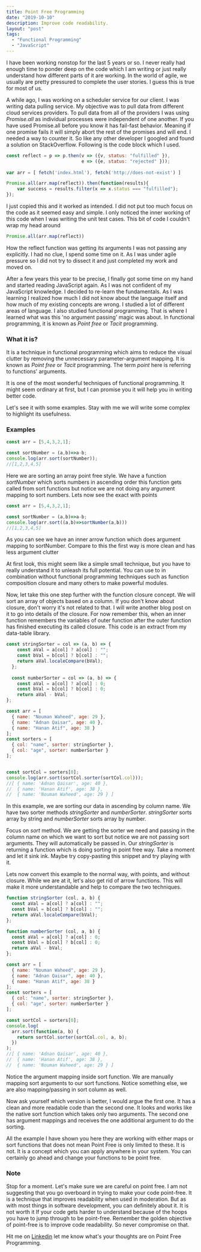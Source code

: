```yaml
---
title: Point Free Programming
date: "2019-10-10"
description: Improve code readability.
layout: "post"
tags:
  - "Functional Programming"
  - "JavaScript"
---
```


I have been working nonstop for the last 5 years or so. I never really had enough time to ponder deep on the code which I am writing or just really understand how different parts of it are working. In the world of agile, we usually are pretty pressured to complete the user stories. I guess this is true for most of us.

A while ago, I was working on a scheduler service for our client. I was 
writing data pulling service. My objective was to pull data from different cloud services providers. To pull data from all of the providers I was using *Promise.all* as individual processes were independent of one another. If you have used Promise.all before you know it has fail-fast behavior. Meaning if one promise fails it will simply abort the rest of the promises and will end. I needed a way to counter it. So like any other developer I googled and found a solution on StackOverflow. Following is the code block which I used.


```javascript
const reflect = p => p.then(v => ({v, status: "fulfilled" }),
                            e => ({e, status: "rejected" }));
                        
var arr = [ fetch('index.html'), fetch('http://does-not-exist') ]

Promise.all(arr.map(reflect)).then(function(results){
    var success = results.filter(x => x.status === "fulfilled");
});
```

I just copied this and it worked as intended. I did not put too much focus on the code as it seemed easy and simple. I only noticed the inner working of this code when I was writing the unit test cases. This bit of code I couldn't wrap my head around

```javascript
Promise.all(arr.map(reflect))
```
How the reflect function was getting its arguments I was not passing any explicitly. I had no clue, I spend some time on it. As I was under agile pressure so I did not try to dissect it and just completed my work and moved on.

After a few years this year to be precise, I finally got some time on my hand and started reading JavaScript again. As I was not confident of my JavaScript knowledge. I decided to re-learn the fundamentals. As I was learning I realized how much I did not know about the language itself and how much of my existing concepts are wrong. I studied a lot of different areas of language. I also studied functional programming. That is where I learned what was this 'no argument passing' magic was about. In functional programming, it is known as *Point free* or *Tacit* programming. 


### What it is?

It is a technique in functional programming which aims to reduce the visual clutter by removing the unnecessary parameter-argument mapping. It is known as *Point free* or *Tacit* programming. The term *point* here is referring to functions' arguments.

It is one of the most wonderful techniques of functional programming. It might seem ordinary at first, but I can promise you it will help you in writing better code. 

Let's see it with some examples. Stay with me we will write some complex to highlight its usefulness.

### Examples


```javascript
const arr = [5,4,3,2,1];

const sortNumber = (a,b)=>a-b;
console.log(arr.sort(sortNumber));
//[1,2,3,4,5]
```

Here we are sorting an array point free style. We have a function *sortNumber* which sorts numbers in ascending order this function gets called from sort functions but notice we are not doing any argument mapping to sort numbers. Lets now see the exact with points

```javascript
const arr = [5,4,3,2,1];

const sortNumber = (a,b)=>a-b;
console.log(arr.sort((a,b)=>sortNumber(a,b)))
//[1,2,3,4,5]
```
As you can see we have an inner arrow function which does argument mapping to sortNumber. Compare to this the first way is more clean and has less argument clutter

At first look, this might seem like a simple small technique, but you have to really understand it to unleash its full potential. You can use to in combination without functional programming techniques such as function composition closure and many others to make powerful modules.

Now, let take this one step further with the function closure concept. We will sort an array of objects based on a column. If you don't know about closure, don't worry it's not related to that. I will write another blog post on it to go into details of the closure. For now remember this, when an inner function remembers the variables of outer function after the outer function has finished executing its called closure.
This code is an extract from my data-table library.

```javascript
const stringSorter = col => (a, b) => {
    const aVal = a[col] ? a[col] : "";
    const bVal = b[col] ? b[col] : "";
    return aVal.localeCompare(bVal);
  };
  
  const numberSorter = col => (a, b) => {
    const aVal = a[col] ? a[col] : 0;
    const bVal = b[col] ? b[col] : 0;
    return aVal - bVal;
};

const arr = [
  { name: "Nouman Waheed", age: 29 },
  { name: "Adnan Qaisar", age: 40 },
  { name: "Hanan Atif", age: 38 }
];
const sorters = [
  { col: "name", sorter: stringSorter },
  { col: "age", sorter: numberSorter }
];


const sortCol = sorters[0];
console.log(arr.sort(sortCol.sorter(sortCol.col)));
//[ { name: 'Adnan Qaisar', age: 40 },
//  { name: 'Hanan Atif', age: 38 },
//  { name: 'Nouman Waheed', age: 29 } ]
```

In this example, we are sorting our data in ascending by column name. We have two sorter methods *stringSorter* and *numberSorter*. *stringSorter* sorts array by string and *numberSorter* sorts array by number. 

Focus on *sort* method. We are getting the sorter we need and passing in the column name on which we want to sort but notice we are not passing sort arguments. They will automatically be passed in. Our *stringSorter* is returning a function which is doing sorting in point free way. Take a moment and let it sink ink. Maybe try copy-pasting this snippet and try playing with it.

Lets now convert this example to the normal way, with points, and without closure. While we are at it, let's also get rid of arrow functions. This will make it more understandable and help to compare the two techniques.

```javascript
function stringSorter (col, a, b) {
  const aVal = a[col] ? a[col] : "";
  const bVal = b[col] ? b[col] : "";
  return aVal.localeCompare(bVal);
};

function numberSorter (col, a, b) {
  const aVal = a[col] ? a[col] : 0;
  const bVal = b[col] ? b[col] : 0;
  return aVal - bVal;
};

const arr = [
  { name: "Nouman Waheed", age: 29 },
  { name: "Adnan Qaisar", age: 40 },
  { name: "Hanan Atif", age: 38 }
];
const sorters = [
  { col: "name", sorter: stringSorter },
  { col: "age", sorter: numberSorter }
];

const sortCol = sorters[0];
console.log(
  arr.sort(function(a, b) {
    return sortCol.sorter(sortCol.col, a, b);
  })
);
//[ { name: 'Adnan Qaisar', age: 40 },
//  { name: 'Hanan Atif', age: 38 },
//  { name: 'Nouman Waheed', age: 29 } ]
```

Notice the argument mapping inside sort function. We are manually mapping sort arguments to our sort functions. Notice something else, we are also mapping/passing in sort column as well.


Now ask yourself which version is better, I would argue the first one. It has a clean and more readable code than the second one. It looks and works like the native sort function which takes only two arguments. The second one has argument mappings and receives the one additional argument to do the sorting.


All the example I have shown you here they are working with either maps or sort functions that does not mean Point Free is only limited to these. It is not. It is a concept which you can apply anywhere in your system. You can certainly go ahead and change your functions to be point free.

### Note 
Stop for a moment. Let's make sure we are careful on point free. I am not suggesting that you go overboard in trying to make your code point-free. It is a technique that improves readability when used in moderation. But as with most things in software development, you can definitely about it. It is not worth it If your code gets harder to understand because of the hoops you have to jump through to be point-free. Remember the golden objective of point-free is to improve code readability. So never compromise on that.

Hit me on [Linkedin](https://www.linkedin.com/in/noumanwaheed/) let me know what's your thoughts are on Point Free Programming.
